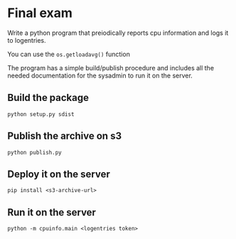 # Final exam

Write a python program that preiodically reports cpu information
and logs it to logentries.

You can use the `os.getloadavg()` function

The program has a simple build/publish
procedure and includes all the
needed documentation for the sysadmin
to run it on the server.


## Build the package

    python setup.py sdist


## Publish the archive on s3

    python publish.py


## Deploy it on the server

    pip install <s3-archive-url>

## Run it on the server

    python -m cpuinfo.main <logentries token>

